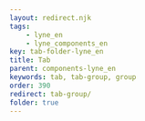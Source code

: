 ```yaml
---
layout: redirect.njk
tags: 
    - lyne_en
    - lyne_components_en
key: tab-folder-lyne_en
title: Tab
parent: components-lyne_en
keywords: tab, tab-group, group
order: 390
redirect: tab-group/
folder: true
---
```

